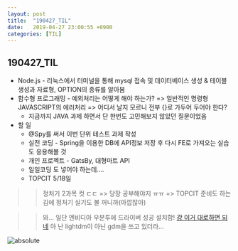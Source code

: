 ```yaml
---
layout: post
title:  "190427_TIL"
date:   2019-04-27 23:00:55 +0900
categories: [TIL]
---
```


190427_TIL
------------

* Node.js - 리눅스에서 터미널을 통해 mysql 접속 및 데이터베이스 생성 & 테이블 생성과 자료형, OPTION의 종류를 알아봄 
* 함수형 프로그래밍 - 예외처리는 어떻게 해야 하는가? => 일반적인 명령형 JAVASCRIPT의 에러처리 => 어디서 날지 모르니 전부 {}로 가두어 두어야 한다?
    * 지금까지 JAVA 과제 하면서 단 한번도 고민해보지 않았던 질문이었음
* 할 일 
    * @Spy를 써서 이번 단위 테스트 과제 작성 
    * 실전 코딩 - Spring을 이용한 DB에 API정보 저장 후 다시 FE로 가져오는 실습도 응용해볼 것
    * 개인 프로젝트 - GatsBy, 대형마트 API
    * 일일코딩 도 넣어야 하는데....
    * TOPCIT 5/18일 

>> 정처기 2과목 컷 ㄷㄷ => 당장 공부해야지 ㅠㅠ => TOPCIT 준비도 하는 김에 정처기 실기도 볼 꺼니까(아깝잖아)

>> 와... 일단 엔비디아 우분투에 드라이버 성공 설치함!
>> [걍 이거 대로하면 되네](http://taeksfacility.blogspot.com/2015/09/ubuntu-nvidia.html)
>> 아 난 lightdm이 아닌 gdm을 쓰고 있더라...

<img data-action="zoom" src='{{ "/images/nvidiasucess.png" | relative_url }}' alt='absolute'>

